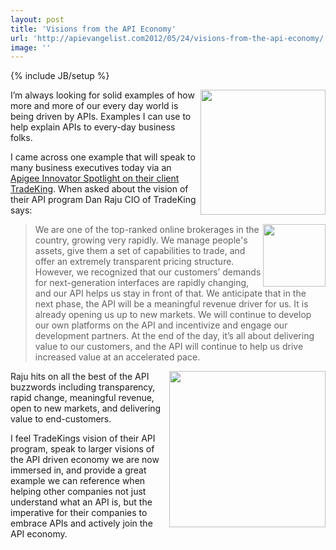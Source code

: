 ```yaml
---
layout: post
title: 'Visions from the API Economy'
url: 'http://apievangelist.com2012/05/24/visions-from-the-api-economy/'
image: ''
---
```

{% include JB/setup %}
<p>
     <a href="/serviceproviders/apigee.php"><img src="http://kinlane-productions.s3.amazonaws.com/api-service-providers/apigee-logo.gif"  width="200" align="right" /></a>
</p>
<p>
     I’m always looking for solid examples of how more and more of our every day world is being driven by APIs. Examples I can use to help explain APIs to every-day business folks.
</p>
<p>
     I came across one example that will speak to many business executives today via an <a title="Apigee Innovator Spotlight on their client TradeKing" href="http://blog.apigee.com/detail/innovator_spotlight_tradeking/">Apigee Innovator Spotlight on their client TradeKing</a>. When asked about the vision of their API program Dan Raju CIO of TradeKing says:
</p>
<p>
     <img src="http://kinlane-productions.s3.amazonaws.com/api-evangelist/tradeking/TradeKing-CIO.png"  width="100" align="right" />
</p>
<blockquote>
     We are one of the top-ranked online brokerages in the country, growing very rapidly. We manage people's assets, give them a set of capabilities to trade, and offer an extremely transparent pricing structure. However, we recognized that our customers’ demands for next-generation interfaces are rapidly changing, and our API helps us stay in front of that. We anticipate that in the next phase, the API will be a meaningful revenue driver for us. It is already opening us up to new markets. We will continue to develop our own platforms on the API and incentivize and engage our development partners. At the end of the day, it’s all about delivering value to our customers, and the API will continue to help us drive increased value at an accelerated pace.
</blockquote>
<p>
     <a href="https://developers.tradeking.com/" target="_blank"><img src="http://kinlane-productions.s3.amazonaws.com/api-evangelist/tradeking/tradeking_logo.png"  width="250" align="right" /></a>
</p>
<p>
     Raju hits on all the best of the API buzzwords including transparency, rapid change, meaningful revenue, open to new markets, and delivering value to end-customers.
</p>
<p>
     I feel TradeKings vision of their API program, speak to larger visions of the API driven economy we are now immersed in, and provide a great example we can reference when helping other companies not just understand what an API is, but the imperative for their companies to embrace APIs and actively join the API economy.
</p>
